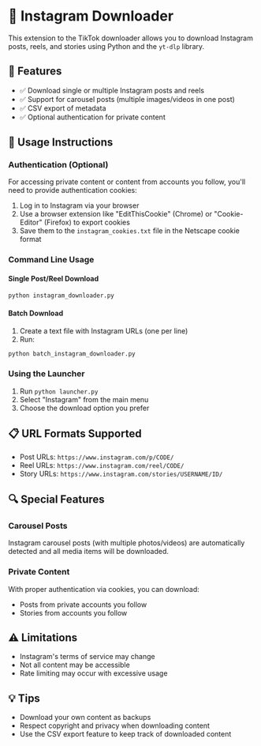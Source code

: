 # 📸 Instagram Downloader

This extension to the TikTok downloader allows you to download Instagram posts, reels, and stories using Python and the `yt-dlp` library.

## 🚀 Features

- ✅ Download single or multiple Instagram posts and reels
- ✅ Support for carousel posts (multiple images/videos in one post)
- ✅ CSV export of metadata
- ✅ Optional authentication for private content

## 📝 Usage Instructions

### Authentication (Optional)

For accessing private content or content from accounts you follow, you'll need to provide authentication cookies:

1. Log in to Instagram via your browser
2. Use a browser extension like "EditThisCookie" (Chrome) or "Cookie-Editor" (Firefox) to export cookies
3. Save them to the `instagram_cookies.txt` file in the Netscape cookie format

### Command Line Usage

#### Single Post/Reel Download

```bash
python instagram_downloader.py
```

#### Batch Download

1. Create a text file with Instagram URLs (one per line)
2. Run:

```bash
python batch_instagram_downloader.py
```

### Using the Launcher

1. Run `python launcher.py`
2. Select "Instagram" from the main menu
3. Choose the download option you prefer

## 📋 URL Formats Supported

- Post URLs: `https://www.instagram.com/p/CODE/`
- Reel URLs: `https://www.instagram.com/reel/CODE/`
- Story URLs: `https://www.instagram.com/stories/USERNAME/ID/`

## 🔍 Special Features

### Carousel Posts

Instagram carousel posts (with multiple photos/videos) are automatically detected and all media items will be downloaded.

### Private Content

With proper authentication via cookies, you can download:

- Posts from private accounts you follow
- Stories from accounts you follow

## ⚠️ Limitations

- Instagram's terms of service may change
- Not all content may be accessible
- Rate limiting may occur with excessive usage

## 💡 Tips

- Download your own content as backups
- Respect copyright and privacy when downloading content
- Use the CSV export feature to keep track of downloaded content

